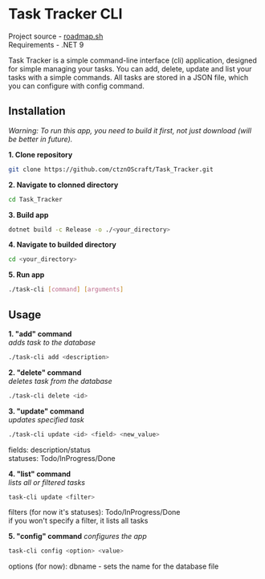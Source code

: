 # Task Tracker CLI

Project source - [roadmap.sh](https://roadmap.sh/projects/task-tracker)  
Requirements - .NET 9

Task Tracker is a simple command-line interface (cli) application, designed for simple managing your tasks. You can add, delete, update and list your tasks with a simple commands. All tasks are stored in a JSON file, which you can configure with config command.

## Installation
*Warning: To run this app, you need to build it first, not just download (will be better in future).*

**1. Clone repository**
```bash
git clone https://github.com/ctznOScraft/Task_Tracker.git
```
**2. Navigate to clonned directory**
```bash
cd Task_Tracker
```
**3. Build app**
```bash
dotnet build -c Release -o ./<your_directory>
```
**4. Navigate to builded directory**
```bash
cd <your_directory>
```
**5. Run app**
```bash
./task-cli [command] [arguments]
```

## Usage

**1. "add" command**  
*adds task to the database*
```bash
./task-cli add <description>
```

**2. "delete" command**  
*deletes task from the database*
```bash
./task-cli delete <id>
```

**3. "update" command**  
*updates specified task*  
```bash
./task-cli update <id> <field> <new_value>
```
fields: description/status  
statuses: Todo/InProgress/Done  

**4. "list" command**  
*lists all or filtered tasks*  
```bash
task-cli update <filter>
```
filters (for now it's statuses): Todo/InProgress/Done  
if you won't specify a filter, it lists all tasks  

**5. "config" command**
*configures the app*
```bash
task-cli config <option> <value>
```
options (for now): dbname - sets the name for the database file

